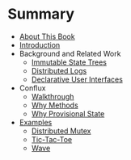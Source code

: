 # Summary

* [About This Book](README.md)
* [Introduction](introduction.md)
* Background and Related Work
  * [Immutable State Trees](background-and-related-work--immutable-state-trees.md)
  * [Distributed Logs](background-and-related-work--distributed-logs.md)
  * [Declarative User Interfaces](background-and-related-work--declarative-user-interfaces)
* Conflux
  * [Walkthrough](conflux--walkthrough.md)
  * [Why Methods](conflux--why-methods.md)
  * [Why Provisional State](conflux--why-provisional-state.md)
* [Examples](examples.md)
  * [Distributed Mutex](examples--distributed-mutex.md)
  * [Tic-Tac-Toe](examples--tic-tac-toe.md)
  * [Wave](examples--wave.md)
